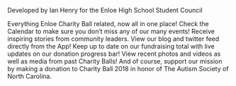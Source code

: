 Developed by Ian Henry for the Enloe High School Student Council

Everything Enloe Charity Ball related, now all in one place!
Check the Calendar to make sure you don’t miss any of our many events!
Receive inspiring stories from community leaders. View our blog and twitter feed directly from the App!
Keep up to date on our fundraising total with live updates on our donation progress bar!
View recent photos and videos as well as media from past Charity Balls!
And of course, support our mission by making a donation to Charity Ball 2018 in honor of The Autism Society of North Carolina.
